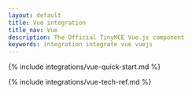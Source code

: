 ```yaml
---
layout: default
title: Vue integration
title_nav: Vue
description: The Official TinyMCE Vue.js component
keywords: integration integrate vue vuejs
---
```


{% include integrations/vue-quick-start.md %}

{% include integrations/vue-tech-ref.md %}